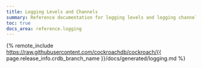 ```yaml
---
title: Logging Levels and Channels
summary: Reference documentation for logging levels and logging channels.
toc: true
docs_area: reference.logging
---
```


{% remote_include https://raw.githubusercontent.com/cockroachdb/cockroach/{{ page.release_info.crdb_branch_name }}/docs/generated/logging.md %}
